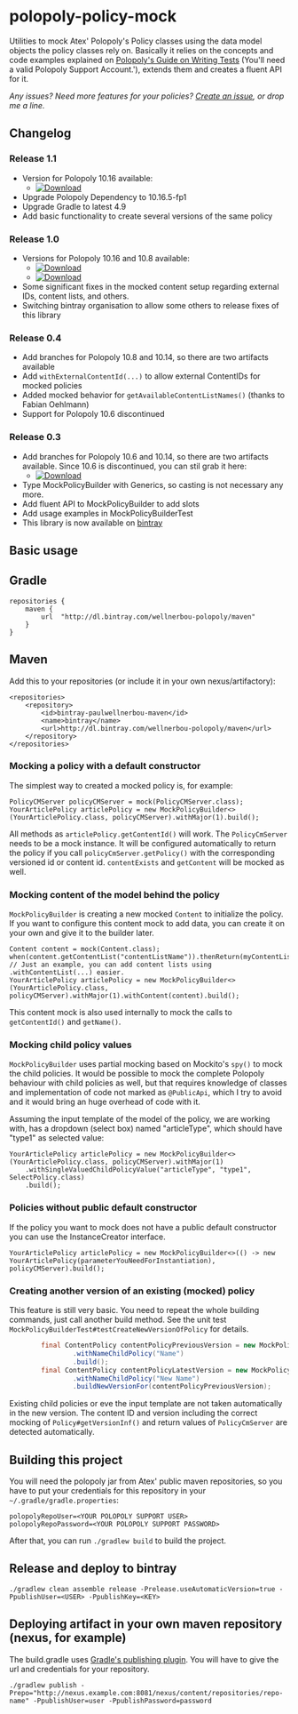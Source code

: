 polopoly-policy-mock
====================

Utilities to mock Atex' Polopoly's Policy classes using the data model objects the policy classes rely on.
Basically it relies on the concepts and code examples explained on
[Polopoly's Guide on Writing Tests](http://support.polopoly.com/doc/jar/10.6.1/dev-guide/testing.html) (You'll need
a valid Polopoly Support Account.'), extends them and creates a fluent API for it.

*Any issues? Need more features for your policies? [Create an issue](https://github.com/paulwellnerbou/polopoly-policy-mock/issues), or drop me a line.*

## Changelog

### Release 1.1

* Version for Polopoly 10.16 available:
  * [ ![Download](https://api.bintray.com/packages/wellnerbou-polopoly/maven/polopoly-policy-mock/images/download.svg?version=polopoly10.16.5-1.1) ](https://bintray.com/wellnerbou-polopoly/maven/polopoly-policy-mock/polopoly10.16.5-1.0)
* Upgrade Polopoly Dependency to 10.16.5-fp1
* Upgrade Gradle to latest 4.9
* Add basic functionality to create several versions of the same policy

### Release 1.0

* Versions for Polopoly 10.16 and 10.8 available:
  * [ ![Download](https://api.bintray.com/packages/wellnerbou-polopoly/maven/polopoly-policy-mock/images/download.svg?version=polopoly10.16.5-1.0) ](https://bintray.com/wellnerbou-polopoly/maven/polopoly-policy-mock/polopoly10.16.5-1.0)
  * [ ![Download](https://api.bintray.com/packages/wellnerbou-polopoly/maven/polopoly-policy-mock/images/download.svg?version=polopoly10.8-1.0) ](https://bintray.com/wellnerbou-polopoly/maven/polopoly-policy-mock/polopoly10.8-1.0)
* Some significant fixes in the mocked content setup regarding external IDs, content lists, and others.
* Switching bintray organisation to allow some others to release fixes of this library

### Release 0.4

* Add branches for Polopoly 10.8 and 10.14, so there are two artifacts available
* Add `withExternalContentId(...)` to allow external ContentIDs for mocked policies
* Added mocked behavior for `getAvailableContentListNames()` (thanks to Fabian Oehlmann)
* Support for Polopoly 10.6 discontinued

### Release 0.3

* Add branches for Polopoly 10.6 and 10.14, so there are two artifacts available. Since 10.6 is discontinued, you can stil grab it here:
  * [ ![Download](https://api.bintray.com/packages/wellnerbou-polopoly/maven/polopoly-policy-mock/images/download.svg?version=polopoly10.6-0.3) ](https://bintray.com/wellnerbou-polopoly/maven/polopoly-policy-mock/polopoly10.6-0.3)
* Type MockPolicyBuilder with Generics, so casting is not necessary any more.
* Add fluent API to MockPolicyBuilder to add slots
* Add usage examples in MockPolicyBuilderTest
* This library is now available on [bintray](https://bintray.com/wellnerbou-polopoly/maven/polopoly-policy-mock)

## Basic usage

## Gradle

	repositories {
		maven {
			url  "http://dl.bintray.com/wellnerbou-polopoly/maven"
		}
	}

## Maven

Add this to your repositories (or include it in your own nexus/artifactory):

	<repositories>
		<repository>
			<id>bintray-paulwellnerbou-maven</id>
			<name>bintray</name>
			<url>http://dl.bintray.com/wellnerbou-polopoly/maven</url>
		</repository>
	</repositories>

### Mocking a policy with a default constructor

The simplest way to created a mocked policy is, for example:

    PolicyCMServer policyCMServer = mock(PolicyCMServer.class);
    YourArticlePolicy articlePolicy = new MockPolicyBuilder<>(YourArticlePolicy.class, policyCMServer).withMajor(1).build();

All methods as <code>articlePolicy.getContentId()</code> will work. The <code>PolicyCmServer</code> needs to be a mock instance. It will be configured
automatically to return the policy if you call <code>policyCmServer.getPolicy()</code> with the corresponding versioned id or content id. <code>contentExists</code>
and <code>getContent</code> will be mocked as well.

### Mocking content of the model behind the policy

<code>MockPolicyBuilder</code> is creating a new mocked <code>Content</code> to initialize the policy. If you want to configure this content mock to add data, you can create it
on your own and give it to the builder later.

    Content content = mock(Content.class);
    when(content.getContentList("contentListName")).thenReturn(myContentList); // Just an example, you can add content lists using .withContentList(...) easier.
    YourArticlePolicy articlePolicy = new MockPolicyBuilder<>(YourArticlePolicy.class, policyCMServer).withMajor(1).withContent(content).build();

This content mock is also used internally to mock the calls to <code>getContentId()</code> and <code>getName()</code>.

### Mocking child policy values

<code>MockPolicyBuilder</code> uses partial mocking based on Mockito's <code>spy()</code> to mock the child policies. It would be possible to mock the complete
Polopoly behaviour with child policies as well, but that requires knowledge of classes and implementation of code not marked as <code>@PublicApi</code>, which I try
to avoid and it would bring an huge overhead of code with it.

Assuming the input template of the model of the policy, we are working with, has a dropdown (select box) named "articleType", which should have "type1" as selected value:

    YourArticlePolicy articlePolicy = new MockPolicyBuilder<>(YourArticlePolicy.class, policyCMServer).withMajor(1)
        .withSingleValuedChildPolicyValue("articleType", "type1", SelectPolicy.class)
        .build();

### Policies without public default constructor

If the policy you want to mock does not have a public default constructor you can use the InstanceCreator interface.

    YourArticlePolicy articlePolicy = new MockPolicyBuilder<>(() -> new YourArticlePolicy(parameterYouNeedForInstantiation), policyCMServer).build();

### Creating another version of an existing (mocked) policy

This feature is still very basic. You need to repeat the whole building commands, just call another build method. See the unit test
`MockPolicyBuilderTest#testCreateNewVersionOfPolicy` for details.

```java
		final ContentPolicy contentPolicyPreviousVersion = new MockPolicyBuilder<>(ContentPolicy.class, policyCMServer)
				.withNameChildPolicy("Name")
				.build();
		final ContentPolicy contentPolicyLatestVersion = new MockPolicyBuilder<>(ContentPolicy.class, policyCMServer)
				.withNameChildPolicy("New Name")
				.buildNewVersionFor(contentPolicyPreviousVersion);
```

Existing child policies or eve the input template are not taken automatically in the new version. The content ID and version including the correct
mocking of `Policy#getVersionInf()` and return values of `PolicyCmServer` are detected automatically.

## Building this project

You will need the polopoly jar from Atex' public maven repositories, so you have to put your credentials for this repository in your <code>~/.gradle/gradle.properties</code>:

    polopolyRepoUser=<YOUR POLOPOLY SUPPORT USER>
    polopolyRepoPassword=<YOUR POLOPOLY SUPPORT PASSWORD>

After that, you can run <code>./gradlew build</code> to build the project.

## Release and deploy to bintray

    ./gradlew clean assemble release -Prelease.useAutomaticVersion=true -PpublishUser=<USER> -PpublishKey=<KEY>

## Deploying artifact in your own maven repository (nexus, for example)

The build.gradle uses [Gradle's publishing plugin](http://www.gradle.org/docs/current/userguide/publishing_maven.html). You will have to give the url
and credentials for your repository.

    ./gradlew publish -Prepo="http://nexus.example.com:8081/nexus/content/repositories/repo-name" -PpublishUser=user -PpublishPassword=password
